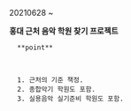 20210628 ~



**홍대 근처 음악 학원 찾기 프로젝트**



```
  **point** 
  
  
  
  1. 근처의 기준 책정.
  2. 종합악기 학원도 포함.
  3. 실용음악 실기준비 학원도 포함.
```







